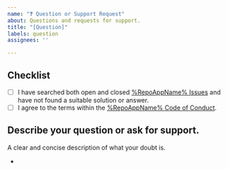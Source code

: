 ```yaml
---
name: "❓ Question or Support Request"
about: Questions and requests for support.
title: "[Question]"
labels: question
assignees: ''

---
```


## **Checklist**

- [ ] I have searched both open and closed [%RepoAppName% Issues](https://github.com/towaquimbayo/%RepoAppName%/issues) and have not found a suitable solution or answer.
- [ ] I agree to the terms within the [%RepoAppName% Code of Conduct](https://github.com/towaquimbayo/%RepoAppName%/blob/main/CODE_OF_CONDUCT.md).

## **Describe your question or ask for support.**

A clear and concise description of what your doubt is.

*
